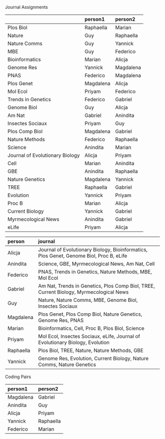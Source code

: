 Journal Assignments




|                                |person1   |person2   |
|:-------------------------------|:---------|:---------|
|Plos Biol                       |Raphaella |Marian    |
|Nature                          |Guy       |Raphaella |
|Nature Comms                    |Guy       |Yannick   |
|MBE                             |Guy       |Federico  |
|Bioinformatics                  |Marian    |Alicja    |
|Genome Res                      |Yannick   |Magdalena |
|PNAS                            |Federico  |Magdalena |
|Plos Genet                      |Magdalena |Alicja    |
|Mol Ecol                        |Priyam    |Federico  |
|Trends in Genetics              |Federico  |Gabriel   |
|Genome Biol                     |Guy       |Alicja    |
|Am Nat                          |Gabriel   |Anindita  |
|Insectes Sociaux                |Priyam    |Guy       |
|Plos Comp Biol                  |Magdalena |Gabriel   |
|Nature Methods                  |Federico  |Raphaella |
|Science                         |Anindita  |Marian    |
|Journal of Evolutionary Biology |Alicja    |Priyam    |
|Cell                            |Marian    |Anindita  |
|GBE                             |Anindita  |Raphaella |
|Nature Genetics                 |Magdalena |Yannick   |
|TREE                            |Raphaella |Gabriel   |
|Evolution                       |Yannick   |Priyam    |
|Proc B                          |Marian    |Alicja    |
|Current Biology                 |Yannick   |Gabriel   |
|Myrmecological News             |Anindita  |Gabriel   |
|eLife                           |Priyam    |Alicja    |




|person    |journal                                                                                 |
|:---------|:---------------------------------------------------------------------------------------|
|Alicja    |Journal of Evolutionary Biology, Bioinformatics, Plos Genet, Genome Biol, Proc B, eLife |
|Anindita  |Science, GBE, Myrmecological News, Am Nat, Cell                                         |
|Federico  |PNAS, Trends in Genetics, Nature Methods, MBE, Mol Ecol                                 |
|Gabriel   |Am Nat, Trends in Genetics, Plos Comp Biol, TREE, Current Biology, Myrmecological News  |
|Guy       |Nature, Nature Comms, MBE, Genome Biol, Insectes Sociaux                                |
|Magdalena |Plos Genet, Plos Comp Biol, Nature Genetics, Genome Res, PNAS                           |
|Marian    |Bioinformatics, Cell, Proc B, Plos Biol, Science                                        |
|Priyam    |Mol Ecol, Insectes Sociaux, eLife, Journal of Evolutionary Biology, Evolution           |
|Raphaella |Plos Biol, TREE, Nature, Nature Methods, GBE                                            |
|Yannick   |Genome Res, Evolution, Current Biology, Nature Comms, Nature Genetics                   |




Coding Pairs




|person1   |person2   |
|:---------|:---------|
|Magdalena |Gabriel   |
|Anindita  |Guy       |
|Alicja    |Priyam    |
|Yannick   |Raphaella |
|Federico  |Marian    |




